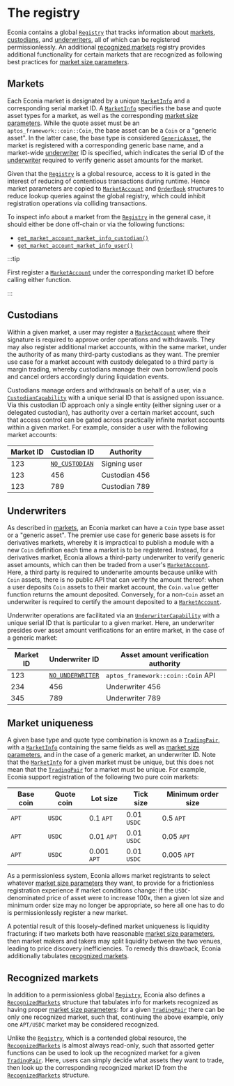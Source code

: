 # The registry

Econia contains a global [`Registry`] that tracks information about [markets], [custodians], and [underwriters], all of which can be registered permissionlessly.
An additional [recognized markets] registry provides additional functionality for certain markets that are recognized as following best practices for [market size parameters].

## Markets

Each Econia market is designated by a unique [`MarketInfo`] and a corresponding serial market ID.
A [`MarketInfo`] specifies the base and quote asset types for a market, as well as the corresponding [market size parameters].
While the quote asset must be an `aptos_framework::coin::Coin`, the base asset can be a `Coin` or a "generic asset".
In the latter case, the base type is considered [`GenericAsset`], the market is registered with a corresponding generic base name, and a market-wide [underwriter] ID is specified, which indicates the serial ID of the [underwriter] required to verify generic asset amounts for the market.

Given that the [`Registry`] is a global resource, access to it is gated in the interest of reducing of contentious transactions during runtime.
Hence market parameters are copied to [`MarketAccount`] and [`OrderBook`] structures to reduce lookup queries against the global registry, which could inhibit registration operations via colliding transactions.

To inspect info about a market from the [`Registry`] in the general case, it should either be done off-chain or via the following functions:

* [`get_market_account_market_info_custodian()`]
* [`get_market_account_market_info_user()`]

:::tip

First register a [`MarketAccount`] under the corresponding market ID before calling either function.

:::

## Custodians

Within a given market, a user may register a [`MarketAccount`] where their signature is required to approve order operations and withdrawals.
They may also register additional market accounts, within the same market, under the authority of as many third-party custodians as they want.
The premier use case for a market account with custody delegated to a third party is margin trading, whereby custodians manage their own borrow/lend pools and cancel orders accordingly during liquidation events.

Custodians manage orders and withdrawals on behalf of a user, via a [`CustodianCapability`] with a unique serial ID that is assigned upon issuance.
Via this custodian ID approach only a single entity (either signing user or a delegated custodian), has authority over a certain market account, such that access control can be gated across practically infinite market accounts within a given market.
For example, consider a user with the following market accounts:

| Market ID | Custodian ID     | Authority     |
|-----------|------------------|---------------|
| 123       | [`NO_CUSTODIAN`] | Signing user  |
| 123       | 456              | Custodian 456 |
| 123       | 789              | Custodian 789 |

## Underwriters

As described in [markets], an Econia market can have a `Coin` type base asset or a "generic asset".
The premier use case for generic base assets is for derivatives markets, whereby it is impractical to publish a module with a new `Coin` definition each time a market is to be registered.
Instead, for a derivatives market, Econia allows a third-party underwriter to verify generic asset amounts, which can then be traded from a user's [`MarketAccount`].
Here, a third party is required to underwrite amounts because unlike with `Coin` assets, there is no public API that can verify the amount thereof:
when a user deposits `Coin` assets to their market account, the `Coin.value` getter function returns the amount deposited.
Conversely, for a non-`Coin` asset an underwriter is required to certify the amount deposited to a [`MarketAccount`].

Underwriter operations are facilitated via an [`UnderwriterCapability`] with a unique serial ID that is particular to a given market.
Here, an underwriter presides over asset amount verifications for an entire market, in the case of a generic market:

| Market ID | Underwriter ID     | Asset amount verification authority |
|-----------|--------------------|-------------------------------------|
| 123       | [`NO_UNDERWRITER`] | `aptos_framework::coin::Coin` API   |
| 234       | 456                | Underwriter 456                     |
| 345       | 789                | Underwriter 789                     |

## Market uniqueness

A given base type and quote type combination is known as a [`TradingPair`], with a [`MarketInfo`] containing the same fields as well as [market size parameters], and in the case of a generic market, an underwriter ID.
Note that the [`MarketInfo`] for a given market must be unique, but this does not mean that the [`TradingPair`] for a market must be unique.
For example, Econia support registration of the following two pure coin markets:

| Base coin | Quote coin | Lot size    | Tick size   | Minimum order size |
|-----------|------------|-------------|-------------|--------------------|
| `APT`     | `USDC`     | 0.1 `APT`   | 0.01 `USDC` | 0.5 `APT`          |
| `APT`     | `USDC`     | 0.01 `APT`  | 0.01 `USDC` | 0.05 `APT`         |
| `APT`     | `USDC`     | 0.001 `APT` | 0.01 `USDC` | 0.005 `APT`        |

As a permissionless system, Econia allows market registrants to select whatever [market size parameters] they want, to provide for a frictionless registration experience if market conditions change:
if the `USDC`-denominated price of asset were to increase 100x, then a given lot size and minimum order size may no longer be appropriate, so here all one has to do is permissionlessly register a new market.

A potential result of this loosely-defined market uniqueness is liquidity fracturing:
if two markets both have reasonable [market size parameters], then market makers and takers may split liquidity between the two venues, leading to price discovery inefficiencies.
To remedy this drawback, Econia additionally tabulates [recognized markets].

## Recognized markets

In addition to a permissionless global [`Registry`], Econia also defines a [`RecognizedMarkets`] structure that tabulates info for markets recognized as having proper [market size parameters]:
for a given [`TradingPair`] there can be only one recognized market, such that, continuing the above example, only one `APT/USDC` market may be considered recognized.

Unlike the [`Registry`], which is a contended global resource, the [`RecognizedMarkets`] is almost always read-only, such that assorted getter functions can be used to look up the recognized market for a given [`TradingPair`].
Here, users can simply decide what assets they want to trade, then look up the corresponding recognized market ID from the [`RecognizedMarkets`] structure.

<!---Alphabetized reference links-->

[custodians]:                                   #custodians
[markets]:                                      #markets
[market size parameters]:                       ./orders#units-and-market-parameters
[recognized markets]:                           #recognized-markets
[underwriter]:                                  #underwriters
[underwriters]:                                 #underwriters
[`CustodianCapability`]:                        https://github.com/econia-labs/econia/tree/main/src/move/econia/doc/registry.md#0xc0deb00c_registry_CustodianCapability
[`GenericAsset`]:                               https://github.com/econia-labs/econia/tree/main/src/move/econia/doc/registry.md#0xc0deb00c_registry_GenericAsset
[`MarketAccount`]:                              https://github.com/econia-labs/econia/tree/main/src/move/econia/doc/user.md#0xc0deb00c_user_MarketAccount
[`MarketInfo`]:                                 https://github.com/econia-labs/econia/tree/main/src/move/econia/doc/registry.md#0xc0deb00c_registry_MarketInfo
[`NO_CUSTODIAN`]:                               https://github.com/econia-labs/econia/tree/main/src/move/econia/doc/registry.md#0xc0deb00c_registry_NO_CUSTODIAN
[`NO_UNDERWRITER`]:                             https://github.com/econia-labs/econia/tree/main/src/move/econia/doc/registry.md#0xc0deb00c_registry_NO_UNDERWRITER
[`OrderBook`]:                                  https://github.com/econia-labs/econia/tree/main/src/move/econia/doc/market.md#0xc0deb00c_market_OrderBook
[`RecognizedMarkets`]:                          https://github.com/econia-labs/econia/tree/main/src/move/econia/doc/registry.md#0xc0deb00c_registry_RecognizedMarkets
[`Registry`]:                                   https://github.com/econia-labs/econia/tree/main/src/move/econia/doc/registry.md#0xc0deb00c_registry_Registry
[`TradingPair`]:                                https://github.com/econia-labs/econia/tree/main/src/move/econia/doc/registry.md#0xc0deb00c_registry_TradingPair
[`UnderwriterCapability`]:                      https://github.com/econia-labs/econia/tree/main/src/move/econia/doc/registry.md#0xc0deb00c_registry_UnderwriterCapability
[`get_market_account_market_info_user()`]:      https://github.com/econia-labs/econia/tree/main/src/move/econia/doc/user.md#0xc0deb00c_user_get_market_account_market_info_user
[`get_market_account_market_info_custodian()`]: https://github.com/econia-labs/econia/tree/main/src/move/econia/doc/user.md#0xc0deb00c_user_get_market_account_market_info_custodian